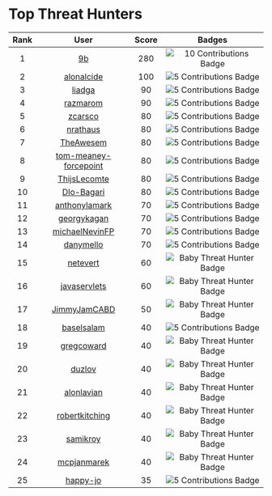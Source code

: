 # Top Threat Hunters 
|Rank|User|Score|Badges|
|:---:|:---:|:---:|:---:|
|1|[9b](https://www.github.com/9b) | 280 | ![10 Contributions Badge](https://sentineltelemetry.blob.core.windows.net/badgeimages/New10.png)|
|2|[alonalcide](https://www.github.com/alonalcide) | 100 | ![5 Contributions Badge](https://sentineltelemetry.blob.core.windows.net/badgeimages/New5.png)|
|3|[liadga](https://www.github.com/liadga) | 90 | ![5 Contributions Badge](https://sentineltelemetry.blob.core.windows.net/badgeimages/New5.png)|
|4|[razmarom](https://www.github.com/razmarom) | 90 | ![5 Contributions Badge](https://sentineltelemetry.blob.core.windows.net/badgeimages/New5.png)|
|5|[zcarsco](https://www.github.com/zcarsco) | 80 | ![5 Contributions Badge](https://sentineltelemetry.blob.core.windows.net/badgeimages/New5.png)|
|6|[nrathaus](https://www.github.com/nrathaus) | 80 | ![5 Contributions Badge](https://sentineltelemetry.blob.core.windows.net/badgeimages/New5.png)|
|7|[TheAwesem](https://www.github.com/TheAwesem) | 80 | ![5 Contributions Badge](https://sentineltelemetry.blob.core.windows.net/badgeimages/New5.png)|
|8|[tom-meaney-forcepoint](https://www.github.com/tom-meaney-forcepoint) | 80 | ![5 Contributions Badge](https://sentineltelemetry.blob.core.windows.net/badgeimages/New5.png)|
|9|[ThijsLecomte](https://www.github.com/ThijsLecomte) | 80 | ![5 Contributions Badge](https://sentineltelemetry.blob.core.windows.net/badgeimages/New5.png)|
|10|[Dlo-Bagari](https://www.github.com/Dlo-Bagari) | 80 | ![5 Contributions Badge](https://sentineltelemetry.blob.core.windows.net/badgeimages/New5.png)|
|11|[anthonylamark](https://www.github.com/anthonylamark) | 70 | ![5 Contributions Badge](https://sentineltelemetry.blob.core.windows.net/badgeimages/New5.png)|
|12|[georgykagan](https://www.github.com/georgykagan) | 70 | ![5 Contributions Badge](https://sentineltelemetry.blob.core.windows.net/badgeimages/New5.png)|
|13|[michaelNevinFP](https://www.github.com/michaelNevinFP) | 70 | ![5 Contributions Badge](https://sentineltelemetry.blob.core.windows.net/badgeimages/New5.png)|
|14|[danymello](https://www.github.com/danymello) | 70 | ![5 Contributions Badge](https://sentineltelemetry.blob.core.windows.net/badgeimages/New5.png)|
|15|[netevert](https://www.github.com/netevert) | 60 | ![Baby Threat Hunter Badge](https://sentineltelemetry.blob.core.windows.net/badgeimages/BabyThreatHunter.png)|
|16|[javaservlets](https://www.github.com/javaservlets) | 60 | ![Baby Threat Hunter Badge](https://sentineltelemetry.blob.core.windows.net/badgeimages/BabyThreatHunter.png)|
|17|[JimmyJamCABD](https://www.github.com/JimmyJamCABD) | 50 | ![Baby Threat Hunter Badge](https://sentineltelemetry.blob.core.windows.net/badgeimages/BabyThreatHunter.png)|
|18|[baselsalam](https://www.github.com/baselsalam) | 40 | ![5 Contributions Badge](https://sentineltelemetry.blob.core.windows.net/badgeimages/New5.png)|
|19|[gregcoward](https://www.github.com/gregcoward) | 40 | ![Baby Threat Hunter Badge](https://sentineltelemetry.blob.core.windows.net/badgeimages/BabyThreatHunter.png)|
|20|[duzlov](https://www.github.com/duzlov) | 40 | ![Baby Threat Hunter Badge](https://sentineltelemetry.blob.core.windows.net/badgeimages/BabyThreatHunter.png)|
|21|[alonlavian](https://www.github.com/alonlavian) | 40 | ![Baby Threat Hunter Badge](https://sentineltelemetry.blob.core.windows.net/badgeimages/BabyThreatHunter.png)|
|22|[robertkitching](https://www.github.com/robertkitching) | 40 | ![Baby Threat Hunter Badge](https://sentineltelemetry.blob.core.windows.net/badgeimages/BabyThreatHunter.png)|
|23|[samikroy](https://www.github.com/samikroy) | 40 | ![Baby Threat Hunter Badge](https://sentineltelemetry.blob.core.windows.net/badgeimages/BabyThreatHunter.png)|
|24|[mcpjanmarek](https://www.github.com/mcpjanmarek) | 40 | ![Baby Threat Hunter Badge](https://sentineltelemetry.blob.core.windows.net/badgeimages/BabyThreatHunter.png)|
|25|[happy-jo](https://www.github.com/happy-jo) | 35 | ![5 Contributions Badge](https://sentineltelemetry.blob.core.windows.net/badgeimages/New5.png)|